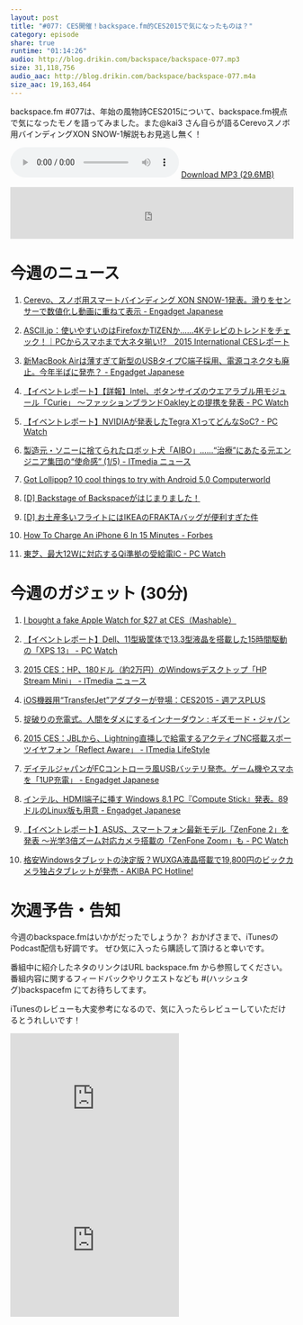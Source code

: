 ```yaml
---
layout: post
title: "#077: CES開催！backspace.fm的CES2015で気になったものは？"
category: episode
share: true
runtime: "01:14:26"
audio: http://blog.drikin.com/backspace/backspace-077.mp3
size: 31,118,756
audio_aac: http://blog.drikin.com/backspace/backspace-077.m4a
size_aac: 19,163,464
---
```


backspace.fm #077は、年始の風物詩CES2015について、backspace.fm視点で気になったモノを語ってみました。また@kai3 さん自らが語るCerevoスノボ用バインディングXON SNOW-1解説もお見逃し無く！

<audio src="http://blog.drikin.com/backspace/backspace-077.mp3" controls preload></audio>
[Download MP3 (29.6MB)](http://blog.drikin.com/backspace/backspace-077.mp3)

<iframe src="http://backspace.fm/subscribes.html" width="100%" height="92" scrolling="no" frameborder="0"></iframe>

# 今週のニュース

1. [Cerevo、スノボ用スマートバインディング XON SNOW-1発表。滑りをセンサーで数値化し動画に重ねて表示 - Engadget Japanese](http://japanese.engadget.com/2015/01/07/cerevo-xon-snow-1/)

1. [ASCII.jp：使いやすいのはFirefoxかTIZENか……4Kテレビのトレンドをチェック！｜PCからスマホまで大ネタ揃い!?　2015 International CESレポート](http://ascii.jp/elem/000/000/967/967137/)

1. [新MacBook Airは薄すぎて新型のUSBタイプC端子採用、電源コネクタも廃止。今年半ばに発売？ - Engadget Japanese](http://japanese.engadget.com/2015/01/06/macbook-air-usb-c/)

1. [【イベントレポート】【詳報】Intel、ボタンサイズのウエアラブル用モジュール「Curie」 ～ファッションブランドOakleyとの提携を発表 - PC Watch](http://pc.watch.impress.co.jp/docs/news/event/20150108_682924.html)

1. [【イベントレポート】NVIDIAが発表したTegra X1ってどんなSoC? - PC Watch](http://pc.watch.impress.co.jp/docs/news/event/20150106_682499.html)

1. [製造元・ソニーに捨てられたロボット犬「AIBO」……“治療”にあたる元エンジニア集団の“使命感” (1/5) - ITmedia ニュース](http://www.itmedia.co.jp/news/articles/1501/05/news034.html)

1. [Got Lollipop? 10 cool things to try with Android 5.0 Computerworld](http://www.computerworld.com/article/2848834/android-50-lollipop-features.html)

1. [[D] Backstage of Backspaceがはじまりました！](http://blog.drikin.com/2015/01/backstage-of-backspace.html)

1. [[D] お土産多いフライトにはIKEAのFRAKTAバッグが便利すぎた件](http://blog.drikin.com/2015/01/ikeafrakta.html)

1. [How To Charge An iPhone 6 In 15 Minutes - Forbes](http://www.forbes.com/sites/gordonkelly/2015/01/07/faster-iphone-charging/)

1. [東芝、最大12Wに対応するQi準拠の受給電IC - PC Watch](http://pc.watch.impress.co.jp/docs/news/20150106_682584.html)


# 今週のガジェット (30分)

1. [I bought a fake Apple Watch for $27 at CES（Mashable）](http://mashable.com/2015/01/08/fake-apple-watch-ces/)

1. [【イベントレポート】Dell、11型級筐体で13.3型液晶を搭載した15時間駆動の「XPS 13」 - PC Watch](http://pc.watch.impress.co.jp/docs/news/event/20150107_682691.html)

1. [2015 CES：HP、180ドル（約2万円）のWindowsデスクトップ「HP Stream Mini」 - ITmedia ニュース](http://www.itmedia.co.jp/news/articles/1501/06/news035.html)

1. [iOS機器用“TransferJet”アダプターが登場：CES2015 - 週アスPLUS](http://weekly.ascii.jp/elem/000/000/290/290097/)

1. [掟破りの充電式。人間をダメにするインナーダウン : ギズモード・ジャパン](http://www.gizmodo.jp/2015/01/post_highlandpark_mizuno.html)

1. [2015 CES：JBLから、Lightning直挿しで給電するアクティブNC搭載スポーツイヤフォン「Reflect Aware」 - ITmedia LifeStyle](http://www.itmedia.co.jp/lifestyle/articles/1501/09/news080.html)

1. [デイテルジャパンがFCコントローラ風USBバッテリ発売。ゲーム機やスマホを「1UP充電」 - Engadget Japanese](http://japanese.engadget.com/2015/01/08/fc-usb-1up/?ncid=rss_truncated)

1. [インテル、HDMI端子に挿す Windows 8.1 PC『Compute Stick』発表。89ドルのLinux版も用意 - Engadget Japanese](http://japanese.engadget.com/2015/01/07/hdmi-windows-8-1-pc-compute-stick-89-linux/)


1. [【イベントレポート】ASUS、スマートフォン最新モデル「ZenFone 2」を発表 ～光学3倍ズーム対応カメラ搭載の「ZenFone Zoom」も - PC Watch](http://pc.watch.impress.co.jp/docs/news/event/20150107_682683.html)

1. [格安Windowsタブレットの決定版？WUXGA液晶搭載で19,800円のビックカメラ独占タブレットが発売 - AKIBA PC Hotline!](http://akiba-pc.watch.impress.co.jp/docs/news/news/20150106_682635.html)

# 次週予告・告知

今週のbackspace.fmはいかがだったでしょうか？
おかげさまで、iTunesのPodcast配信も好調です。
ぜひ気に入ったら購読して頂けると幸いです。

番組中に紹介したネタのリンクはURL backspace.fm から参照してください。
番組内容に関するフィードバックやリクエストなども #(ハッシュタグ)backspacefm にてお待ちしてます。

iTunesのレビューも大変参考になるので、気に入ったらレビューしていただけるとうれしいです！

<iframe src="http://rcm-fe.amazon-adsystem.com/e/cm?t=driftking-22&o=9&p=12&l=bn1&mode=videogames-jp&browse=637394&fc1=000000&lt1=_blank&lc1=3366FF&bg1=FFFFFF&f=ifr" marginwidth="0" marginheight="0" width="300" height="252" border="0" frameborder="0" style="border:none;" scrolling="no"></iframe>
<iframe src="http://rcm-fe.amazon-adsystem.com/e/cm?t=driftking-22&o=9&p=12&l=bn1&mode=computers-jp&browse=2127209077&fc1=000000&lt1=_blank&lc1=3366FF&bg1=FFFFFF&f=ifr" marginwidth="0" marginheight="0" width="300" height="252" border="0" frameborder="0" style="border:none;" scrolling="no"></iframe>
